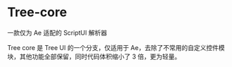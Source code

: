 # Tree-core
 一款仅为 Ae 适配的 ScriptUI 解析器

Tree core 是 Tree UI 的一个分支，仅适用于 Ae，去除了不常用的自定义控件模块，其他功能全部保留，同时代码体积缩小了 3 倍，更为轻量。
